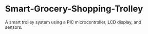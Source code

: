 # Smart-Grocery-Shopping-Trolley
A smart trolley system using a PIC microcontroller, LCD display, and sensors.
